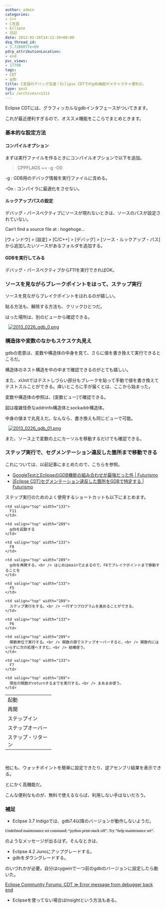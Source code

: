 ```yaml
---
author: admin
categories:
- C++
- C言語
- Eclipse
- 日記
date: 2013-02-26T14:12:34+00:00
dsq_thread_id:
- 3.7280077e+09
pdrp_attributionLocation:
- end
pvc_views:
- 17798
tags:
- CDT
- gdb
title: C言語のデバッグ加速！Eclipse CDTでのgdb機能がメチャクチャ便利だ。
type: post
url: /archives/=1211
---
```


Eclipse CDTには、グラフィッカルなgdbインタフェースがついてきます。
  
これが最近便利すぎるので、オススメ機能をここらでまとめときます。

<div class="wlWriterEditableSmartContent" id="scid:5737277B-5D6D-4f48-ABFC-DD9C333F4C5D:ac266147-2047-4d3f-8587-a4b20ba23f92" style="margin: 0px; display: inline; float: none; padding: 0px;">
  <div>
  </div>
</div>

### 基本的な設定方法

#### コンパイルオプション

まずは実行ファイルを作るときにコンパイルオプションで以下を追加。

> CPPFLAGS += -g -O0

-g : GDB用のデバッグ情報を実行ファイルに含める。
  
-Oo : コンパイラに最適化をさせない。

#### ルックアップパスの設定

デバッグ・パースペクティブにソースが現れないときは、ソースのパスが設定されていない。

Can’t find a source file at : hogehoge…

[ウィンドウ] > [設定] > [C/C++] > [デバッグ] > [ソース・ルックアップ・パス] から追加したいソースがあるフォルダを追加する。

#### GDBを実行してみる

デバッグ・パースペクティブからF11を実行できればOK。

### ソースを見ながらブレークポイントをはって、ステップ実行

ソースを見ながらブレイクポイントをはれるのが嬉しい。
  
貼る方法も、解除する方法も、クリックひとつだ。

はった場所は、別のビューから確認できる。

<div class="wlWriterEditableSmartContent" id="scid:887EC618-8FBE-49a5-A908-2339AF2EC531:3ad06a91-33cc-4fe5-aa5b-351bdc731c71" style="padding-bottom: 0px; margin: 0px; padding-left: 10px; padding-right: 10px; display: inline; float: none; padding-top: 0px;">
  <a href="https://picasaweb.google.com/111104490436597119823/Futurismo?authkey=Gv1sRgCM-A3fCH6v_BOQ#5849257452933299746" target="_blank"><img style="border: none; padding: 0px; margin: 0px;" alt="2013_0226_gdb_0.png" src="https://lh3.ggpht.com/-hK-wybdNYsc/USy8qanlPiI/AAAAAAAAAIg/BmoOdgZhoqA/2013_0226_gdb_0.png" /></a>
</div>

### 構造体や変数のなかもスケスケ丸見え

gdbの恩恵は、変数や構造体の中身を見て、さらに値を書き換えて実行できるところだ。
  
構造体のネスト構造を中の中まで確認できるのがとても嬉しい。

また、xUnitではテストしづらい部分もブレークを貼って手動で値を書き換えてテストスルことができる。痒いところに手が届くとは、ここから始まった。

変数や構造体の参照は、[変数ビュー]で確認できる。
  
図は複雑怪奇なaddrinfo構造体とsockaddr構造体。
  
中身の値まで丸見えだ。なんなら、書き換えも同じビューで可能。

<div class="wlWriterEditableSmartContent" id="scid:887EC618-8FBE-49a5-A908-2339AF2EC531:2ce6aac0-385a-4d23-9ed2-5127c8654143" style="padding-bottom: 0px; margin: 0px; padding-left: 10px; padding-right: 10px; display: inline; float: none; padding-top: 0px;">
  <a href="https://picasaweb.google.com/111104490436597119823/Futurismo?authkey=Gv1sRgCM-A3fCH6v_BOQ#5849256532699596914" target="_blank"><img style="border: none; padding: 0px; margin: 0px;" alt="2013_0226_gdb_01.png" src="https://lh5.ggpht.com/-8Vq8OIrqCa8/USy702exSHI/AAAAAAAAAIA/gMVZr-CkLkw/2013_0226_gdb_01.png" /></a>
</div>

また、ソース上で変数の上にカーソルを移動するだけでも確認できる。

### ステップ実行で、セグメンテーション違反した箇所まで移動できる

これについては、以前記事にまとめたので、こちらを参照。

  * [GoogleTestとEclipseのGDB機能の組み合わせが最強だった件 | Futurismo][1]
  * [[Eclipse CDT]セグメンテーション違反した箇所をGDBで特定する | Futurismo][2]

ステップ実行のためのよく使用するショートカットも以下にまとめます。

<table width="557" border="0" cellspacing="0" cellpadding="0">
  <tr>
    <td valign="top" width="133">
      起動
    </td>
    
    <td valign="top" width="133">
      F11
    </td>
    
    <td valign="top" width="289">
      gdbを起動する
    </td>
  </tr>
  
  <tr>
    <td valign="top" width="133">
      再開
    </td>
    
    <td valign="top" width="133">
      F8
    </td>
    
    <td valign="top" width="289">
      gdbを再開する。<br /> はじめはmainで止まるので、F8でブレイクポイントまで移動することを
    </td>
  </tr>
  
  <tr>
    <td valign="top" width="133">
      ステップイン
    </td>
    
    <td valign="top" width="133">
      F5
    </td>
    
    <td valign="top" width="289">
      ステップ実行をする。<br /> 一行ずつプログラムを進めることができる。
    </td>
  </tr>
  
  <tr>
    <td valign="top" width="133">
      ステップオーバー
    </td>
    
    <td valign="top" width="133">
      F6
    </td>
    
    <td valign="top" width="289">
      関数単位で実行する。<br /> 関数の頭でステップオーバーすると、<br /> 関数内にはいらずに次の処理へすすむ。<br /> 結構使う。
    </td>
  </tr>
  
  <tr>
    <td valign="top" width="133">
      ステップ・リターン
    </td>
    
    <td valign="top" width="133">
      F7
    </td>
    
    <td valign="top" width="289">
      現在の関数がreturnするまでを実行する。<br /> まあまあ使う。
    </td>
  </tr>
</table>

&nbsp;

他にも、ウォッチポイントを簡単に設定できたり、逆アセンブリ結果を表示できる。
  
とにかく高機能だ。
  
こんな便利なものが、無料で使えるならば、利用しない手はないだろう。

### 補足

  * Eclipse 3.7 Indigoでは、gdb7.4以降のバージョンが動作しないようだ。

<span style="text-align: left; widows: 2; text-transform: none; background-color: #f4f4f4; text-indent: 0px; letter-spacing: normal; display: inline !important; font: 13px/16px verdana, geneva, lucida, 'Lucida Grande', arial, helvetica, sans-serif; white-space: normal; orphans: 2; float: none; color: #000000; word-spacing: 0px; -webkit-text-size-adjust: auto; -webkit-text-stroke-width: 0px;"><span style="font-family: Verdana;">Undefined maintenance set command: &#8220;python print-stack off&#8221;. Try &#8220;help maintenance set&#8221;.</span></span>

のようなメッセージが出るはず。そんなときは、

  * Eclipse 4.2 Junoにアップグレードする。
  * gdbをダウングレードする。

のいづれかが必要。自分はcygwinで一つ前のgdbのバージョンに設定したら動いた。

[Eclipse Community Forums: CDT ≫ Error message from debugger back end][3]

  * Eclipseを使ってない場合はInsightという方法もある。

<div id="fastlookup_top" style="display: none;">
</div>

 [1]: https://futurismo.biz/archives/1178
 [2]: https://futurismo.biz/archives/1176
 [3]: https://www.eclipse.org/forums/index.php/m/991796/